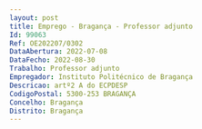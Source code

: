 ```yaml
--- 
layout: post
title: Emprego - Bragança - Professor adjunto
Id: 99063
Ref: OE202207/0302
DataAbertura: 2022-07-08
DataFecho: 2022-08-30
Trabalho: Professor adjunto
Empregador: Instituto Politécnico de Bragança
Descricao: artº2 A do ECPDESP
CodigoPostal: 5300-253 BRAGANÇA
Concelho: Bragança
Distrito: Bragança
--- 
```

